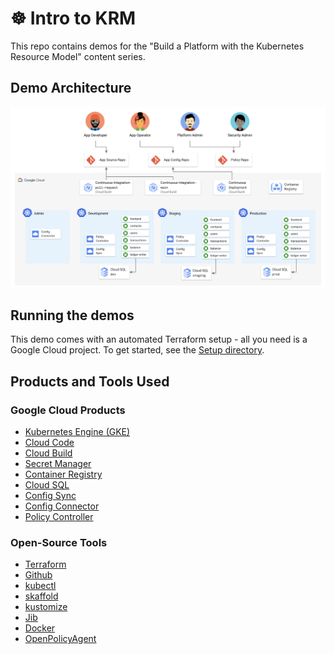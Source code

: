 # ☸️  Intro to KRM 

This repo contains demos for the "Build a Platform with the Kubernetes Resource Model" content series. 

## Demo Architecture

![screenshot](screenshots/architecture.png)

## Running the demos 

This demo comes with an automated Terraform setup - all you need is a Google Cloud project. To get started, see the [Setup directory](/1-setup).

## Products and Tools Used

### Google Cloud Products 

- [Kubernetes Engine (GKE)](https://cloud.google.com/kubernetes-engine)
- [Cloud Code](https://cloud.google.com/code)
- [Cloud Build](https://cloud.google.com/build)
- [Secret Manager](https://cloud.google.com/secret-manager)
- [Container Registry](https://cloud.google.com/container-registry)
- [Cloud SQL](https://cloud.google.com/sql/)
- [Config Sync](https://cloud.google.com/kubernetes-engine/docs/add-on/config-sync/overview)
- [Config Connector](https://cloud.google.com/config-connector/docs/overview)
- [Policy Controller](https://cloud.google.com/anthos-config-management/docs/concepts/policy-controller) 

### Open-Source Tools 

- [Terraform](https://www.terraform.io/)
- [Github](https://github.com) 
- [kubectl](https://kubernetes.io/docs/reference/kubectl/overview/)
- [skaffold](https://skaffold.dev)
- [kustomize](https://kustomize.io/)
- [Jib](https://github.com/GoogleContainerTools/jib)
- [Docker](https://www.docker.com/) 
- [OpenPolicyAgent](https://www.openpolicyagent.org/)

